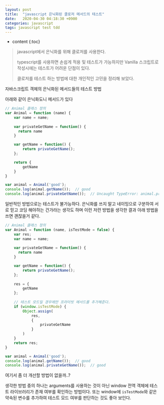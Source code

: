 ```yaml
---
layout: post
title:  "javascript 은닉화된 클로저 메서드의 테스트"
date:   2020-04-30 04:18:30 +0900
categories: javascript
tags: javascript test tdd
---
```

* content
{:toc}
> javascript에서 은닉화를 위해 클로저를 사용한다.
>
> typescript를 사용하면 손쉽게 적용 및 테스트가 가능하지만 Vanilla 스크립트로 작성시에는 테스트가 어려운 단점이 있다.
>
> 클로저를 테스트 하는 방법에 대한 개인적인 고민을 정리해 보았다.



자바스크립트 객체의 은닉화된 메서드들의 테스트 방법

아래와 같이 은닉화도니 메서드가 있다
```js
// Animal 클래스 정의
var Animal = function (name) {
    var name = name;
    
    var privateGetName = function() {
      return name
    }

    var getName = function() {
        return privateGetName();
    };

    return {
        getName
    }
}

var animal = Animal('good');
console.log(animal.getName());  // good
console.log(animal.privateGetName());  // Uncaught TypeError: animal.privateGetName is not a function
```

일반적인 방법으로는 테스트가 불가능하다. 은닉화를 쓰지 말고 네이밍으로 구분하여 서로 믿고 코딩 해야하는 건가라는 생각도 하며 이런 저런 방법을 생각한 결과 아래 방법을 쓰면 괜찮을거 같다.

```js
// Animal 클래스 정의
var Animal = function (name, isTestMode = false) {
    var res; 
    var name = name;
    
    var privateGetName = function() {
      return name
    }

    var getName = function() {
        return privateGetName();
    };
    
    res = {
        getName
    };
    
    // 테스트 모드일 경우에만 프라이빗 메서드를 추가해준다.
    if (window.isTestMode) {
        Object.assign(
            res,
            {
                privateGetName
            }
        )
    }
    return res;
}

var animal = Animal('good');
console.log(animal.getName());  // good
console.log(animal.privateGetName());  // good
```

여기서 좀 더 개선할 방법이 없을까..?

생각한 방법 중의 하나는 arguments를 사용하는 것이 아닌  window 전역 객체에 테스트 라이브러리가 존재 여부를 확인하는 방법이다.
또는 window에 `isTestMode`와 같은 약속된 변수를 추가하여 테스트 모드 여부를 판단하는 것도 좋아 보인다.

